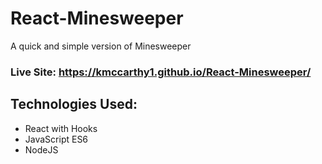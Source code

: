 # React-Minesweeper

A quick and simple version of Minesweeper

### Live Site:  https://kmccarthy1.github.io/React-Minesweeper/

## Technologies Used:
* React with Hooks
* JavaScript ES6
* NodeJS
